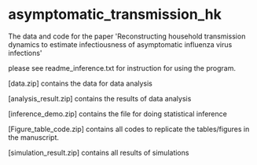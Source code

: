# asymptomatic_transmission_hk

The data and code for the paper 'Reconstructing household transmission dynamics to estimate infectiousness of asymptomatic influenza virus infections'

please see readme_inference.txt for instruction for using the program.

[data.zip] contains the data for data analysis

[analysis_result.zip] contains the results of data analysis

[inference_demo.zip] contains the file for doing statistical inference

[Figure_table_code.zip] contains all codes to replicate the tables/figures in the manuscript.

[simulation_result.zip] contains all results of simulations
